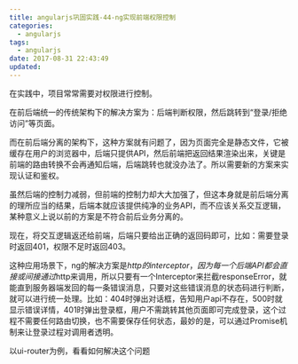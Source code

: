 ```yaml
---
title: angularjs巩固实践-44-ng实现前端权限控制
categories:
  - angularjs
tags:
  - angularjs
date: 2017-08-31 22:43:49
updated:
---
```


在实践中，项目常常需要对权限进行控制。

在前后端统一的传统架构下的解决方案为：后端判断权限，然后跳转到“登录/拒绝访问”等页面。

而在前后端分离的架构下，这种方案就有问题了，因为页面完全是静态文件，它被缓存在用户的浏览器中，后端只提供API，然后前端把返回结果渲染出来，关键是前端的路由转换不会再通知后端，后端跳转也就没办法了。所以需要新的方案来实现认证和鉴权。

虽然后端的控制力减弱，但前端的控制力却大大加强了，但这本身就是前后端分离的理所应当的结果，后端本就应该提供纯净的业务API，而不应该关系交互逻辑，某种意义上说以前的方案是不符合前后业务分离的。

现在，将交互逻辑返还给前端，后端只要给出正确的返回码即可，比如：需要登录时返回401，权限不足时返回403。

这种应用场景下，ng的解决方案是$http的interceptor，因为每一个后端API都会直接或间接通过$http来调用，所以只要有一个Interceptor来拦截responseError，就能直到服务器端发回的每一条错误消息，只要对这些错误消息的状态码进行判断，就可以进行统一处理。比如：404时弹出对话框，告知用户api不存在，500时就显示错误详情，401时弹出登录框，用户不需跳转其他页面即可完成登录，这个过程不需要任何路由切换，也不需要保存任何状态，最妙的是，可以通过Promise机制来让登录过程对调用者透明。

以ui-router为例，看看如何解决这个问题